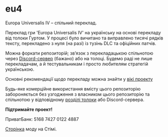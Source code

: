 # eu4
Europa Universalis IV – спільний переклад.

Переклад гри 'Europa Universalis IV' на українську на основі перекладу від толоки Гуртом.
У процесі було вичитано та виправлено тисячі рядків тексту, перекладено з нуля (на разі) із тузінь DLC та офіційних патчів.

Можна форкати репозиторій; звʼязок з перекладацькою спільнотою через [Discord-сервер](https://discord.gg/69kjWXm "Європа Універсаліс 4 – Discord") (бажано) або на толоці. Будемо раді не лише перекладачам, а й тестувальникам і просто любителям стратегій українською.

Основні рекомендації щодо перекладу можна знайти у [вікі проекту](https://github.com/vicner/eu4/wiki "ЄУ4 вікі – github")

Будь-яке комерційне використання вмісту цього репозиторію забороняється без узгодження з власником цього репозиторію та спільнотою у відповідному [розділі толоки](https://toloka.to/t49250 "Європа Універсаліс 4 – Гуртом") або Discord-сервера. 

**Підтримайте проект!**

ПриватБанк: 5168 7427 0122 4887

[Сторінка](http://steamcommunity.com/sharedfiles/filedetails/?id=632273228 "Українська мова – ЄУ4") моду на Стімі.
